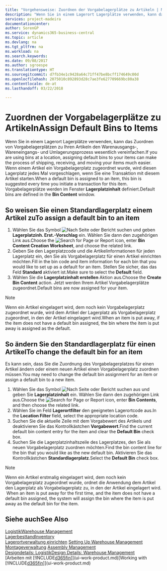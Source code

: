 ```yaml
---
title: "Vorgehensweise: Zuordnen der Vorgabelagerplätze zu Artikeln | Microsoft Docs"
description: "Wenn Sie in einem Lagerort Lagerplätze verwenden, kann das Zuordnen von Vorgabelagerplätzen zu Ihren Artikeln den Warenausgangs-, Wareneingangs- und Umlagerungsprozess wesentlich vereinfachen. Wenn einem Artikel ein Vorgabelagerplatz zugeordnet wurde, wird diesen Lagerplatz jedes Mal vorgeschlagen, wenn Sie eine Transaktion mit diesem Artikel starten."
services: project-madeira
documentationcenter: 
author: SorenGP
ms.service: dynamics365-business-central
ms.topic: article
ms.devlang: na
ms.tgt_pltfrm: na
ms.workload: na
ms.search.keywords: 
ms.date: 09/08/2017
ms.author: sgroespe
ms.translationtype: HT
ms.sourcegitcommit: d7fb34e1c9428a64c71ff47be8bcff174649c00d
ms.openlocfilehash: 2075010c892893d28c7ae3fe627709669bc80a38
ms.contentlocale: de-at
ms.lasthandoff: 03/22/2018

---
```

# <a name="assign-default-bins-to-items"></a><span data-ttu-id="91d24-104">Zuordnen der Vorgabelagerplätze zu Artikeln</span><span class="sxs-lookup"><span data-stu-id="91d24-104">Assign Default Bins to Items</span></span>
<span data-ttu-id="91d24-105">Wenn Sie in einem Lagerort Lagerplätze verwenden, kann das Zuordnen von Vorgabelagerplätzen zu Ihren Artikeln den Warenausgangs-, Wareneingangs- und Umlagerungsprozess wesentlich vereinfachen.</span><span class="sxs-lookup"><span data-stu-id="91d24-105">If you are using bins at a location, assigning default bins to your items can make the process of shipping, receiving, and moving your items much easier.</span></span> <span data-ttu-id="91d24-106">Wenn einem Artikel ein Vorgabelagerplatz zugeordnet wurde, wird diesen Lagerplatz jedes Mal vorgeschlagen, wenn Sie eine Transaktion mit diesem Artikel starten.</span><span class="sxs-lookup"><span data-stu-id="91d24-106">When a default bin is assigned to an item, this bin is suggested every time you initiate a transaction for this item.</span></span> <span data-ttu-id="91d24-107">Vorgabelagerplätze werden im Fenster **Lagerplatzinhalt** definiert.</span><span class="sxs-lookup"><span data-stu-id="91d24-107">Default bins are defined in the **Bin Content** window.</span></span>  

## <a name="to-assign-a-default-bin-to-an-item"></a><span data-ttu-id="91d24-108">So weisen Sie einen Standardlagerplatz einem Artikel zu</span><span class="sxs-lookup"><span data-stu-id="91d24-108">To assign a default bin to an item</span></span>
1.  <span data-ttu-id="91d24-109">Wählen Sie das Symbol ![Nach Seite oder Bericht suchen](media/ui-search/search_small.png "Nach Seite oder Bericht suchen") und geben **Lagerplatzinh. Erst.-Vorschlag** ein. Wählen Sie dann den zugehörigen Link aus.</span><span class="sxs-lookup"><span data-stu-id="91d24-109">Choose the ![Search for Page or Report](media/ui-search/search_small.png "Search for Page or Report icon") icon, enter **Bin Content Creation Worksheet**, and choose the related link.</span></span>  
2.  <span data-ttu-id="91d24-110">Geben Sie den Lagerplatzcode und die Artikelinformationen für jeden Lagerplatz ein, den Sie als Vorgabelagerplatz für einen Artikel einrichten möchten.</span><span class="sxs-lookup"><span data-stu-id="91d24-110">Fill in the bin code and item information for each bin that you would like to set up as a default for an item.</span></span> <span data-ttu-id="91d24-111">Stellen Sie sicher, das das Feld **Standard** aktiviert ist.</span><span class="sxs-lookup"><span data-stu-id="91d24-111">Make sure to select the **Default** field.</span></span>  
3.  <span data-ttu-id="91d24-112">Wählen Sie die **Lagerplatzinhalt erstellen** Aktion aus.</span><span class="sxs-lookup"><span data-stu-id="91d24-112">Choose the **Create Bin Content** action.</span></span> <span data-ttu-id="91d24-113">Jetzt werden Ihrem Artikel Vorgabelagerplätze zugeordnet.</span><span class="sxs-lookup"><span data-stu-id="91d24-113">Default bins are now assigned for your item.</span></span>  

> [!NOTE]  
>  <span data-ttu-id="91d24-114">Wenn ein Artikel eingelagert wird, dem noch kein Vorgabelagerplatz zugeordnet wurde, wird dem Artikel der Lagerplatz als Vorgabelagerplatz zugeordnet, in den der Artikel eingelagert wird.</span><span class="sxs-lookup"><span data-stu-id="91d24-114">When an item is put away, if the item does not have a default bin assigned, the bin where the item is put away is assigned as the default.</span></span>  

## <a name="to-change-the-default-bin-for-an-item"></a><span data-ttu-id="91d24-115">So ändern Sie den Standardlagerplatz für einen Artikel</span><span class="sxs-lookup"><span data-stu-id="91d24-115">To change the default bin for an item</span></span>  
<span data-ttu-id="91d24-116">Es kann sein, dass Sie die Zuordnung des Vorgabelagerplatzes für einen Artikel ändern oder einem neuen Artikel einen Vorgabelagerplatz zuordnen müssen.</span><span class="sxs-lookup"><span data-stu-id="91d24-116">You may need to change the default bin assignment for an item or assign a default bin to a new item.</span></span>    
1.  <span data-ttu-id="91d24-117">Wählen Sie das Symbol ![Nach Seite oder Bericht suchen](media/ui-search/search_small.png "Nach Seite oder Bericht suchen") aus und geben Sie **Lagerplatzinhalt** ein. Wählen Sie dann den zugehörigen Link aus.</span><span class="sxs-lookup"><span data-stu-id="91d24-117">Choose the ![Search for Page or Report](media/ui-search/search_small.png "Search for Page or Report icon") icon, enter **Bin Contents**, and then choose the related link.</span></span>  
2.  <span data-ttu-id="91d24-118">Wählen Sie im Feld **Lagerortfilter** den geeigneten Lagerortcode aus.</span><span class="sxs-lookup"><span data-stu-id="91d24-118">In the **Location Filter** field, select the appropriate location code.</span></span>  
3.  <span data-ttu-id="91d24-119">Suchen Sie die aktuelle Zeile mit dem Vorgabewert des Artikels und deaktivieren Sie das Kontrollkästchen **Vorgabewert**.</span><span class="sxs-lookup"><span data-stu-id="91d24-119">Find the current default bin content entry for the item and clear the **Default Bin** check box.</span></span>  
4.  <span data-ttu-id="91d24-120">Suchen Sie die Lagerplatzinhaltszeile des Lagerplatzes, den Sie als neuen Vorgabelagerplatz zuordnen möchten.</span><span class="sxs-lookup"><span data-stu-id="91d24-120">Find the bin content line for the bin that you would like as the new default bin.</span></span> <span data-ttu-id="91d24-121">Aktivieren Sie das Kontrollkästchen **Standardlagerplatz**.</span><span class="sxs-lookup"><span data-stu-id="91d24-121">Select the **Default Bin** check box.</span></span>  

> [!NOTE]  
>  <span data-ttu-id="91d24-122">Wenn ein Artikel erstmalig eingelagert wird, dem noch kein Vorgabelagerplatz zugeordnet wurde, ordnet die Anwendung dem Artikel den Lagerplatz als Vorgabelagerplatz zu, in den der Artikel eingelagert wird.  </span><span class="sxs-lookup"><span data-stu-id="91d24-122">When an item is put away for the first time, and the item does not have a default bin assigned, the system will assign the bin where the item is put away as the default bin for the item.</span></span>  

## <a name="see-also"></a><span data-ttu-id="91d24-123">Siehe auch</span><span class="sxs-lookup"><span data-stu-id="91d24-123">See Also</span></span>  
[<span data-ttu-id="91d24-124">Logistik</span><span class="sxs-lookup"><span data-stu-id="91d24-124">Warehouse Management</span></span>](warehouse-manage-warehouse.md)  
[<span data-ttu-id="91d24-125">Lagerbesttand</span><span class="sxs-lookup"><span data-stu-id="91d24-125">Inventory</span></span>](inventory-manage-inventory.md)  
<span data-ttu-id="91d24-126">[Lagerortverwaltung einrichten](warehouse-setup-warehouse.md)   </span><span class="sxs-lookup"><span data-stu-id="91d24-126">[Setting Up Warehouse Management](warehouse-setup-warehouse.md)   </span></span>  
<span data-ttu-id="91d24-127">[Montageverwaltung](assembly-assemble-items.md)  </span><span class="sxs-lookup"><span data-stu-id="91d24-127">[Assembly Management](assembly-assemble-items.md)  </span></span>  
[<span data-ttu-id="91d24-128">Designdetails: Logistik</span><span class="sxs-lookup"><span data-stu-id="91d24-128">Design Details: Warehouse Management</span></span>](design-details-warehouse-management.md)  
<span data-ttu-id="91d24-129">[Arbeiten mit [!INCLUDE[d365fin](includes/d365fin_md.md)]](ui-work-product.md)</span><span class="sxs-lookup"><span data-stu-id="91d24-129">[Working with [!INCLUDE[d365fin](includes/d365fin_md.md)]](ui-work-product.md)</span></span>

